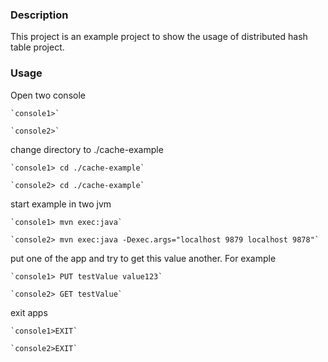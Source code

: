 ### Description

This project is an example project to show the usage of distributed hash table project.


### Usage

Open two console

    `console1>`
    
    `console2>`


 
change directory to ./cache-example

    `console1> cd ./cache-example`
    
    `console2> cd ./cache-example`


start example in two jvm

    `console1> mvn exec:java`
    
    `console2> mvn exec:java -Dexec.args="localhost 9879 localhost 9878"`


put one of the app and try to get this value another. For example

    `console1> PUT testValue value123`
    
    `console2> GET testValue`

exit apps

    `console1>EXIT`
    
    `console2>EXIT`
